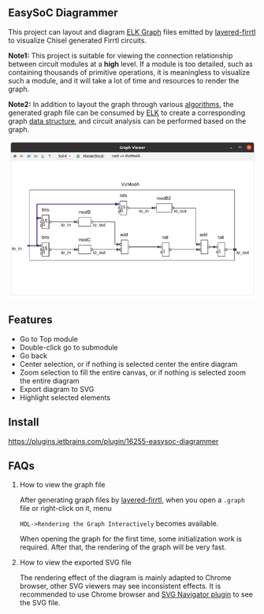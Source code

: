 ## EasySoC Diagrammer

This project can layout and diagram [ELK Graph](https://www.eclipse.org/elk/documentation/tooldevelopers/graphdatastructure.html) files emitted by  [layered-firrtl](https://github.com/easysoc/layered-firrtl) to visualize Chisel generated Firrtl circuits.

**Note1:** This project is suitable for viewing the connection relationship between circuit modules at a **high** level. If a module is too detailed, such as containing thousands of primitive operations, it is meaningless to visualize such a module, and it will take a lot of time and resources to render the graph.

**Note2:** In addition to layout the graph through various [algorithms](https://www.eclipse.org/elk/reference/algorithms.html), the generated graph file can be consumed by [ELK](https://search.maven.org/artifact/org.eclipse.elk/org.eclipse.elk.graph.text/0.7.1/eclipse-plugin) to create a corresponding graph [data structure](https://www.eclipse.org/elk/documentation/tooldevelopers/graphdatastructure.html), and circuit analysis can be performed based on the graph.

![](./images/diagrammer.png)

## Features

- Go to Top module
- Double-click go to submodule
- Go back
- Center selection, or if nothing is selected center the entire diagram
- Zoom selection to fill the entire canvas, or if nothing is selected zoom the entire diagram
- Export diagram to SVG
- Highlight selected elements

## Install

https://plugins.jetbrains.com/plugin/16255-easysoc-diagrammer

## FAQs

1. How to view the graph file

    After generating graph files by [layered-firrtl](https://github.com/easysoc/layered-firrtl), when you open a `.graph` file or right-click on it, menu 

    `HDL->Rendering the Graph Interactively` becomes available. 

    When opening the graph for the first time, some initialization work is required. After that, the rendering of the graph will be very fast.

2. How to view the exported SVG file

    The rendering effect of the diagram is mainly adapted to Chrome browser, other SVG viewers may see inconsistent effects. It is recommended to use Chrome browser and [SVG Navigator plugin](https://chrome.google.com/webstore/detail/svg-navigator/pefngfjmidahdaahgehodmfodhhhofkl) to see the SVG file.

